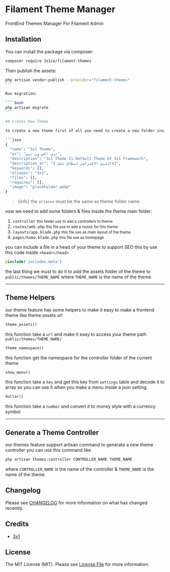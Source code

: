 # Filament Theme Manager

FrontEnd Themes Manager For Filament Admin

## Installation

You can install the package via composer:

```bash
composer require 3x1io/filament-themes
```

Then publish the assets:

`````bash
php artisan vendor:publish --provider="filament-themes"
```

Run migration:

````bash
php artisan migrate
```

## Create New Theme

to create a new theme first of all you need to create a new folder inside `resources/views/themes` with you theme name and this name <b>must be without spaces</b>, inside this folder create a new json file named `info.json` and on this file put this json object

```json
{
  "name": "3x1 Theme",
  "ar": "ثري اكس ون ثيم",
  "description": "3x1 Theme Is Default Theme Of 3x1 Framework",
  "description_ar": "الثيم الافتراضي لنطاق عمل 3x1",
  "keywords": [],
  "aliases": "3x1",
  "files": [],
  "requires": [],
  "image": "placeholder.webp"
}
`````

> {info} the `aliases` must be the same as theme folder name

now we need to add some folders & files inside the theme main folder:

1. `controller` <small>this folder use to add a controllers to theme</small>
2. `routes/web.php` <small>this file use to add a routes for this theme</small>
3. `layouts/app.blade.php` <small>this file use as main layout of the theme</small>
4. `pages/home.blade.php` <small>this file use as homepage</small>

you can include a file in a head of your theme to support SEO this by use this code inside `<head></head>`

```php
@include('includes.meta')
```

the last thing we must to do it to add the assets folder of the theme to `public/themes/THEME_NAME` where `THEME_NAME` is the name of the theme.

<hr>

## Theme Helpers

our theme feature has some helpers to make it easy to make a frontend theme like theme assets url

```php
theme_assets()
```

this function take a `url` and make it easy to access your theme path `public/themes/THEME_NAME/`

```php
theme_namespace()
```

this function get the namespace for the controller folder of the current theme

```php
show_menu()
```

this function take a `key` and get this key from `settings` table and decode it to array so you can use it when you make a menu inside a json setting.

```php
dollar()
```

this function take a `number` and convert it to money style with a currency symbol

<hr>

## Generate a Theme Controller

our themes feature support artisan command to generate a new theme controller you can use this command like

```bash
php artisan themes:controller CONTROLLER_NAME THEME_NAME
```

where `CONTROLLER_NAME` is the name of the controller & `THEME_NAME` is the name of the theme

## Changelog

Please see [CHANGELOG](CHANGELOG.md) for more information on what has changed recently.

## Credits

- [3x1](https://github.com/3x1io)

## License

The MIT License (MIT). Please see [License File](LICENSE.md) for more information.

